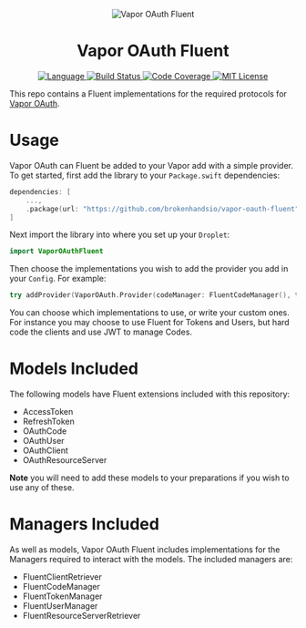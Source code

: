 <p align="center">
    <img src="https://user-images.githubusercontent.com/9938337/29741382-4aeaa670-8a63-11e7-8330-583ce2858fdc.png" alt="Vapor OAuth Fluent">
</p>
<h1 align="center">Vapor OAuth Fluent</h1>
<p align="center">
    <a href="https://swift.org">
        <img src="http://img.shields.io/badge/Swift-4-brightgreen.svg" alt="Language">
    </a>
    <a href="https://travis-ci.org/brokenhandsio/vapor-oauth-fluent">
        <img src="https://travis-ci.org/brokenhandsio/vapor-oauth-fluent.svg?branch=master" alt="Build Status">
    </a>
    <a href="https://codecov.io/gh/brokenhandsio/vapor-oauth-fluent">
        <img src="https://codecov.io/gh/brokenhandsio/vapor-oauth-fluent/branch/master/graph/badge.svg" alt="Code Coverage">
    </a>
    <a href="https://raw.githubusercontent.com/brokenhandsio/vapor-oauth-fluent/master/LICENSE">
        <img src="https://img.shields.io/badge/license-MIT-blue.svg" alt="MIT License">
    </a>
</p>


This repo contains a Fluent implementations for the required protocols for [Vapor OAuth](https://github.com/brokenhandsio/vapor-oauth).

# Usage

Vapor OAuth can Fluent be added to your Vapor add with a simple provider. To get started, first add the library to your `Package.swift` dependencies:

```swift
dependencies: [
    ...,
    .package(url: "https://github.com/brokenhandsio/vapor-oauth-fluent", .upToNextMajor(from: "0.4.0"))
]
```

Next import the library into where you set up your `Droplet`:

```swift
import VaporOAuthFluent
```

Then choose the implementations you wish to add the provider you add in your `Config`. For example:

```swift
try addProvider(VaporOAuth.Provider(codeManager: FluentCodeManager(), tokenManager: FluentTokenManager(), clientRetriever: FluentClientRetriever(), authorizeHandler: MyAuthHandler(), userManager: FluentUserManager(), validScopes: ["view_profile", "edit_profile"], resourceServerRetriever: FluentResourceServerRetriever()))
```

You can choose which implementations to use, or write your custom ones. For instance you may choose to use Fluent for Tokens and Users, but hard code the clients and use JWT to manage Codes.

# Models Included

The following models have Fluent extensions included with this repository:

* AccessToken
* RefreshToken
* OAuthCode
* OAuthUser
* OAuthClient
* OAuthResourceServer

**Note** you will need to add these models to your preparations if you wish to use any of these.

# Managers Included

As well as models, Vapor OAuth Fluent includes implementations for the Managers required to interact with the models. The included managers are:

* FluentClientRetriever
* FluentCodeManager
* FluentTokenManager
* FluentUserManager
* FluentResourceServerRetriever
